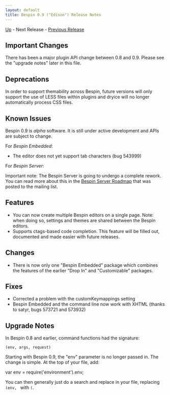 ```yaml
---
layout: default
title: Bespin 0.9 ("Edison") Release Notes
---
```


[Up](index.html) - Next Release - [Previous Release](notes08.html)

Important Changes
-----------------

There has been a major plugin API change between 0.8 and 0.9. Please
see the "upgrade notes" later in this file.

Deprecations
------------

In order to support themability across Bespin, future versions will only
support the use of LESS files within plugins and dryice will no longer
automatically process CSS files.

Known Issues
------------

Bespin 0.9 is *alpha* software. It is still under active development
and APIs are subject to change.

For *Bespin Embedded*:

* The editor does not yet support tab characters (bug 543999)

For *Bespin Server*:

Important note: The Bespin Server is going to undergo a complete rework.
You can read more about this in the [Bespin Server Roadmap](http://groups.google.com/group/bespin/browse_thread/thread/6de8c718d64232a0)
that was posted to the mailing list.

Features
--------
* You can now create multiple Bespin editors on a single page. Note: when
  doing so, settings and themes are shared between the Bespin editors.
* Supports ctags-based code completion. This feature will be filled out,
  documented and made easier with future releases.

Changes
-------
* There is now only one "Bespin Embedded" package which combines the features
  of the earlier "Drop In" and "Customizable" packages.

Fixes
-----
* Corrected a problem with the customKeymappings setting
* Bespin Embedded and the command line now work with XHTML (thanks to satyr,
  bugs 573721 and 573932)


Upgrade Notes
-------------

In Bespin 0.8 and earlier, command functions had the signature:

    (env, args, request)

Starting with Bespin 0.9, the "env" parameter is no longer passed in. The change
is simple. At the top of your file, add:

var env = require('environment').env;

You can then generally just do a search and replace in your file, replacing
`(env, ` with `(`.
